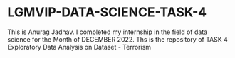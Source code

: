 # LGMVIP-DATA-SCIENCE-TASK-4
This is Anurag Jadhav. I completed my internship in the field of data science for the Month of DECEMBER 2022. 
Ths is the repository of TASK 4 Exploratory Data Analysis on Dataset - Terrorism 
